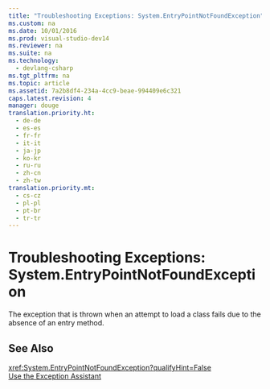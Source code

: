```yaml
---
title: "Troubleshooting Exceptions: System.EntryPointNotFoundException"
ms.custom: na
ms.date: 10/01/2016
ms.prod: visual-studio-dev14
ms.reviewer: na
ms.suite: na
ms.technology: 
  - devlang-csharp
ms.tgt_pltfrm: na
ms.topic: article
ms.assetid: 7a2b8df4-234a-4cc9-beae-994409e6c321
caps.latest.revision: 4
manager: douge
translation.priority.ht: 
  - de-de
  - es-es
  - fr-fr
  - it-it
  - ja-jp
  - ko-kr
  - ru-ru
  - zh-cn
  - zh-tw
translation.priority.mt: 
  - cs-cz
  - pl-pl
  - pt-br
  - tr-tr
---
```

# Troubleshooting Exceptions: System.EntryPointNotFoundException
The exception that is thrown when an attempt to load a class fails due to the absence of an entry method.  
  
## See Also  
 <xref:System.EntryPointNotFoundException?qualifyHint=False>   
 [Use the Exception Assistant](../Topic/How%20to:%20Use%20the%20Exception%20Assistant.md)